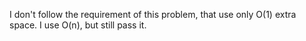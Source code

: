 I don't follow the requirement of this problem,  that use only O(1) extra space. I use O(n), but still pass it.